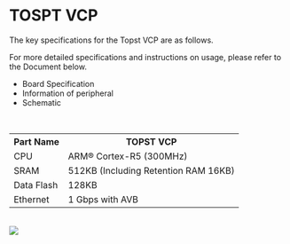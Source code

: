 # TOSPT VCP  


The key specifications for the Topst VCP are as follows.

For more detailed specifications and instructions on usage, please refer to the Document below.  
- Board Specification
- Information of peripheral
- Schematic

<br/>

<table>
  <tr>
    <th>
      Part Name
    </th>
    <th>
      TOPST VCP
    </th>
  </tr>
  <tr>
    <td>
      CPU
    </td>
    <td>
      ARM® Cortex-R5 (300MHz)
    </td>
  </tr>
  <tr>
    <td>
      SRAM
    </td>
    <td>
      512KB (Including Retention RAM 16KB)
    </td>
  </tr>
  <tr>
    <td>
      Data Flash
    </td>
    <td>
      128KB
    </td>
  </tr>
  <tr>
    <td>
      Ethernet
    </td>
    <td>
      1 Gbps with AVB
    </td>
  </tr>
</table>  

<br/>

<img src="https://github.com/topst-development/Documentation/assets/161264431/6b89732a-a09b-4c59-bb0e-32b4195b8af0">
